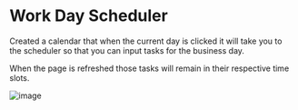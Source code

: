 # Work Day Scheduler

Created a calendar that when the current day is clicked it will take you to the scheduler so that you can input tasks for the business day.

When the page is refreshed those tasks will remain in their respective time slots.

![image](https://user-images.githubusercontent.com/97206527/161604732-f911efde-5ec2-4474-824f-701ec8baab3f.png)